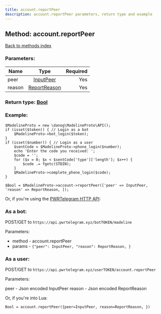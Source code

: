```yaml
---
title: account.reportPeer
description: account.reportPeer parameters, return type and example
---
```

## Method: account.reportPeer  
[Back to methods index](index.md)


### Parameters:

| Name     |    Type       | Required |
|----------|:-------------:|---------:|
|peer|[InputPeer](../types/InputPeer.md) | Yes|
|reason|[ReportReason](../types/ReportReason.md) | Yes|


### Return type: [Bool](../types/Bool.md)

### Example:


```
$MadelineProto = new \danog\MadelineProto\API();
if (isset($token)) { // Login as a bot
    $MadelineProto->bot_login($token);
}
if (isset($number)) { // Login as a user
    $sentCode = $MadelineProto->phone_login($number);
    echo 'Enter the code you received: ';
    $code = '';
    for ($x = 0; $x < $sentCode['type']['length']; $x++) {
        $code .= fgetc(STDIN);
    }
    $MadelineProto->complete_phone_login($code);
}

$Bool = $MadelineProto->account->reportPeer(['peer' => InputPeer, 'reason' => ReportReason, ]);
```

Or, if you're using the [PWRTelegram HTTP API](https://pwrtelegram.xyz):

### As a bot:

POST/GET to `https://api.pwrtelegram.xyz/botTOKEN/madeline`

Parameters:

* method - account.reportPeer
* params - `{"peer": InputPeer, "reason": ReportReason, }`



### As a user:

POST/GET to `https://api.pwrtelegram.xyz/userTOKEN/account.reportPeer`

Parameters:

peer - Json encoded InputPeer
reason - Json encoded ReportReason



Or, if you're into Lua:

```
Bool = account.reportPeer({peer=InputPeer, reason=ReportReason, })
```

